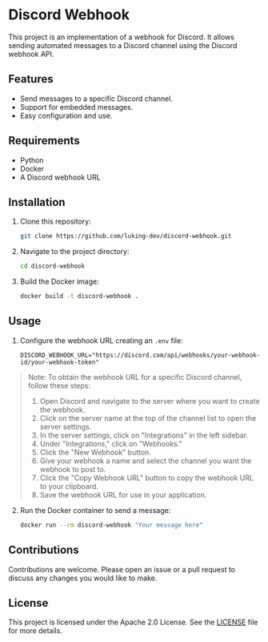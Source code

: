 # Discord Webhook

This project is an implementation of a webhook for Discord. It allows sending automated messages to a Discord channel using the Discord webhook API.

## Features

- Send messages to a specific Discord channel.
- Support for embedded messages.
- Easy configuration and use.

## Requirements

- Python
- Docker
- A Discord webhook URL

## Installation

1. Clone this repository:
    ```bash
    git clone https://github.com/luking-dev/discord-webhook.git
    ```
2. Navigate to the project directory:
    ```bash
    cd discord-webhook
    ```
3. Build the Docker image:
    ```bash
    docker build -t discord-webhook .
    ```

## Usage

1. Configure the webhook URL creating an `.env` file:
    ```env
    DISCORD_WEBHOOK_URL="https://discord.com/api/webhooks/your-webhook-id/your-webhook-token"
    ```

> Note: To obtain the webhook URL for a specific Discord channel, follow these steps:
> 1. Open Discord and navigate to the server where you want to create the webhook.
> 2. Click on the server name at the top of the channel list to open the server settings.
> 3. In the server settings, click on "Integrations" in the left sidebar.
> 4. Under "Integrations," click on "Webhooks."
> 5. Click the "New Webhook" button.
> 6. Give your webhook a name and select the channel you want the webhook to post to.
> 7. Click the "Copy Webhook URL" button to copy the webhook URL to your clipboard.
> 8. Save the webhook URL for use in your application.

2. Run the Docker container to send a message:
    ```bash
    docker run --rm discord-webhook "Your message here"
    ```

## Contributions

Contributions are welcome. Please open an issue or a pull request to discuss any changes you would like to make.

## License

This project is licensed under the Apache 2.0 License. See the [LICENSE](LICENSE) file for more details.